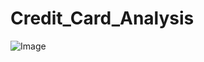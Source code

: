 # Credit_Card_Analysis

![Image](https://github.com/user-attachments/assets/4f06784e-d24a-4690-8954-c1d6a45d4586)
